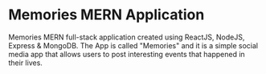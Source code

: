 Memories MERN Application
=========================  

Memories MERN full-stack application created using ReactJS, NodeJS, Express & MongoDB.  The App is called "Memories" and it is a simple social media app that allows users to post interesting events that happened in their lives.
